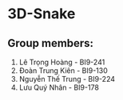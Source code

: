 # 3D-Snake
## Group members:
1. Lê Trọng Hoàng - BI9-241 
2. Đoàn Trung Kiên - BI9-130 
3. Nguyễn Thế Trung - BI9-224 
4. Lưu Quý Nhân - BI9-178 
